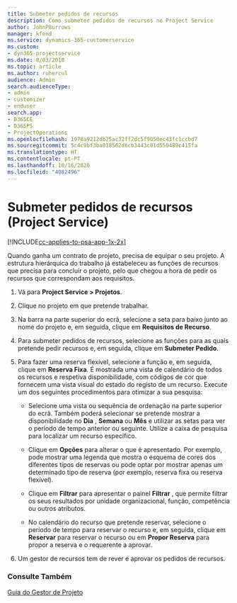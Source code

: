 ```yaml
---
title: Submeter pedidos de recursos
description: Como submeter pedidos de recursos no Project Service
author: JohnPBurrows
manager: kfend
ms.service: dynamics-365-customerservice
ms.custom:
- dyn365-projectservice
ms.date: 8/03/2018
ms.topic: article
ms.author: ruhercul
audience: Admin
search.audienceType:
- admin
- customizer
- enduser
search.app:
- D365CE
- D365PS
- ProjectOperations
ms.openlocfilehash: 1978a9212db25ac32ff2dc5f9050ec43fc1ccbd7
ms.sourcegitcommit: 5c4c9bf3ba018562d6cb3443c01d550489c415fa
ms.translationtype: HT
ms.contentlocale: pt-PT
ms.lasthandoff: 10/16/2020
ms.locfileid: "4082496"
---
```

# <a name="submit-resource-requests-project-service"></a>Submeter pedidos de recursos (Project Service)

[!INCLUDE[cc-applies-to-psa-app-1x-2x](../includes/cc-applies-to-psa-app-1x-2x.md)]

Quando ganha um contrato de projeto, precisa de equipar o seu projeto. A estrutura hierárquica do trabalho já estabeleceu as funções de recursos que precisa para concluir o projeto, pelo que chegou a hora de pedir os recursos que correspondam aos requisitos.  
  
1.  Vá para **Project Service > Projetos**.  
  
2.  Clique no projeto em que pretende trabalhar.  
  
3.  Na barra na parte superior do ecrã, selecione a seta para baixo junto ao nome do projeto e, em seguida, clique em **Requisitos de Recurso**.  
  
4.  Para submeter pedidos de recursos, selecione as funções para as quais pretende pedir recursos e, em seguida, clique em **Submeter Pedido**.  
  
5.  Para fazer uma reserva flexível, selecione a função e, em seguida, clique em **Reserva Fixa**. É mostrada uma vista de calendário de todos os recursos e respetiva disponibilidade, com códigos de cor que fornecem uma vista visual do estado do registo de um recurso. Execute um dos seguintes procedimentos para otimizar a sua pesquisa:  
  
    -   Selecione uma vista ou sequência de ordenação na parte superior do ecrã. Também poderá selecionar se pretende mostrar a disponibilidade no **Dia** , **Semana** ou **Mês** e utilizar as setas para ver o período de tempo anterior ou seguinte. Utilize a caixa de pesquisa para localizar um recurso específico.  
  
    -   Clique em **Opções** para alterar o que é apresentado. Por exemplo, pode mostrar uma legenda que mostra o esquema de cores dos diferentes tipos de reservas ou pode optar por mostrar apenas um determinado tipo de reserva (por exemplo, reserva fixa ou reserva flexível).  
  
    -   Clique em **Filtrar** para apresentar o painel **Filtrar** , que permite filtrar os seus resultados por unidade organizacional, função, competência ou outros atributos.  
  
    -   No calendário do recurso que pretende reservar, selecione o período de tempo para reservar o recurso e, em seguida, clique em **Reservar** para reservar o recurso ou em **Propor Reserva** para propor a reserva e o requerente a aprovar.  
  
6.  Um gestor de recursos tem de rever e aprovar os pedidos de recursos.  
  
### <a name="see-also"></a>Consulte Também  
 [Guia do Gestor de Projeto](../psa/project-manager-guide.md)

